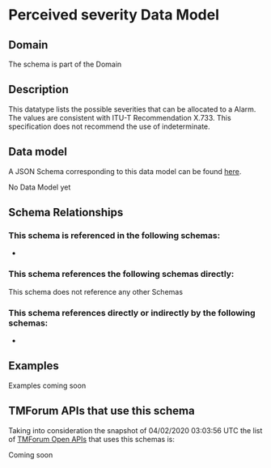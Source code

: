 # Perceived severity Data Model

## Domain

The  schema is part of the  Domain

## Description

This datatype lists the possible severities that can be allocated to a Alarm. The values are consistent with ITU-T Recommendation X.733. This specification does not recommend the use of indeterminate.

## Data model

A JSON Schema corresponding to this data model can be found
[here](https://github.com/tmforum-rand/schemas/blob/candidates/Common/PerceivedSeverity.schema.json).

No Data Model yet

## Schema Relationships

### This schema is referenced in the following schemas:

-

### This schema references the following schemas directly:

This schema does not reference any other Schemas

### This schema references directly or indirectly by the following schemas:

-



## Examples

Examples coming soon

## TMForum APIs that use this schema

Taking into consideration the snapshot of 04/02/2020 03:03:56 UTC the list of [TMForum Open APIs](https://www.tmforum.org/open-apis/) that uses this schemas is:

Coming soon